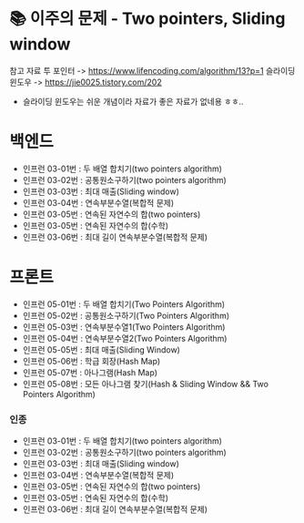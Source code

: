 # 📚 이주의 문제 - Two pointers, Sliding window
참고 자료 
투 포인터 -> https://www.lifencoding.com/algorithm/13?p=1
슬라이딩 윈도우 -> https://jie0025.tistory.com/202
+ 슬라이딩 윈도우는 쉬운 개념이라 자료가 좋은 자료가 없네용 ㅎㅎ..

# 백엔드
- 인프런 03-01번 : 두 배열 합치기(two pointers algorithm)
- 인프런 03-02번 : 공통원소구하기(two pointers algorithm)
- 인프런 03-03번 : 최대 매출(Sliding window)
- 인프런 03-04번 : 연속부분수열(복합적 문제)
- 인프런 03-05번 : 연속된 자연수의 합(two pointers)
- 인프런 03-05번 : 연속된 자연수의 합(수학)
- 인프런 03-06번 : 최대 길이 연속부분수열(복합적 문제)

# 프론트

- 인프런 05-01번 : 두 배열 합치기(Two Pointers Algorithm)
- 인프런 05-02번 : 공통원소구하기(Two Pointers Algorithm)
- 인프런 05-03번 : 연속부분수열1(Two Pointers Algorithm)
- 인프런 05-04번 : 연속부분수열2(Two Pointers Algorithm)
- 인프런 05-05번 : 최대 매출(Sliding Window)
- 인프런 05-06번 : 학급 회장(Hash Map)
- 인프런 05-07번 : 아나그램(Hash Map)
- 인프런 05-08번 : 모든 아나그램 찾기(Hash & Sliding Window && Two Pointers Algorithm)


### 인종
- 인프런 03-01번 : 두 배열 합치기(two pointers algorithm)
- 인프런 03-02번 : 공통원소구하기(two pointers algorithm)
- 인프런 03-03번 : 최대 매출(Sliding window)
- 인프런 03-04번 : 연속부분수열(복합적 문제)
- 인프런 03-05번 : 연속된 자연수의 합(two pointers)
- 인프런 03-05번 : 연속된 자연수의 합(수학)
- 인프런 03-06번 : 최대 길이 연속부분수열(복합적 문제)
